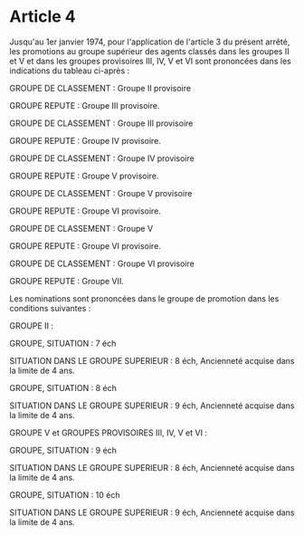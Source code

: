 # Article 4

Jusqu'au 1er janvier 1974, pour l'application de l'article 3 du présent arrêté, les promotions au groupe supérieur des agents classés dans les groupes II et V et dans les groupes provisoires III, IV, V et VI sont prononcées dans les indications du tableau ci-après :

GROUPE DE CLASSEMENT : Groupe II provisoire

GROUPE REPUTE : Groupe III provisoire.

GROUPE DE CLASSEMENT : Groupe III  provisoire

GROUPE REPUTE : Groupe IV provisoire.

GROUPE DE CLASSEMENT : Groupe IV provisoire

GROUPE REPUTE : Groupe V provisoire.

GROUPE DE CLASSEMENT : Groupe V provisoire

GROUPE REPUTE : Groupe VI provisoire.

GROUPE DE CLASSEMENT : Groupe V

GROUPE REPUTE : Groupe VI provisoire.

GROUPE DE CLASSEMENT : Groupe VI provisoire

GROUPE REPUTE : Groupe VII.

Les nominations sont prononcées dans le groupe de promotion dans les conditions suivantes :

GROUPE II :

GROUPE, SITUATION : 7 éch

SITUATION DANS LE GROUPE SUPERIEUR : 8 éch, Ancienneté acquise dans la limite de 4 ans.

GROUPE, SITUATION : 8 éch

SITUATION DANS LE GROUPE SUPERIEUR : 9 éch, Ancienneté acquise dans la limite de 4 ans.

GROUPE V et GROUPES PROVISOIRES III, IV, V et VI :

GROUPE, SITUATION : 9 éch

SITUATION DANS LE GROUPE SUPERIEUR : 8 éch, Ancienneté acquise dans la limite de 4 ans.

GROUPE, SITUATION : 10 éch

SITUATION DANS LE GROUPE SUPERIEUR : 9 éch, Ancienneté acquise dans la limite de 4 ans.
